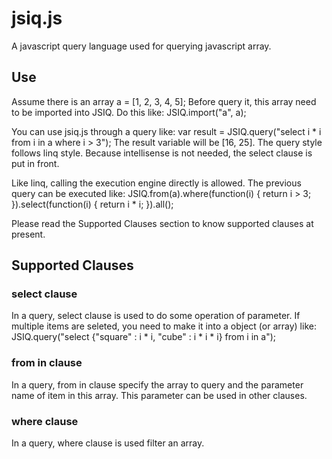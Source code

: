 jsiq.js
=======

  A javascript query language used for querying javascript array.

Use
-------

  Assume there is an array a = [1, 2, 3, 4, 5];
  Before query it, this array need to be imported into JSIQ. Do this like:
    JSIQ.import("a", a);

  You can use jsiq.js through a query like:
    var result = JSIQ.query("select i * i from i in a where i > 3");
  The result variable will be [16, 25].
  The query style follows linq style. Because intellisense is not needed, the select clause is put in front.

  Like linq, calling the execution engine directly is allowed. The previous query can be executed like:
    JSIQ.from(a).where(function(i) { return i > 3; }).select(function(i) { return i * i; }).all();

  Please read the Supported Clauses section to know supported clauses at present.

Supported Clauses
-----------------

### select clause
  In a query, select clause is used to do some operation of parameter.
  If multiple items are seleted, you need to make it into a object (or array) like:
    JSIQ.query("select {"square" : i * i, "cube" : i * i * i} from i in a");

### from in clause
  In a query, from in clause specify the array to query and the parameter name of item in this array.
  This parameter can be used in other clauses.

### where clause
  In a query, where clause is used filter an array.


